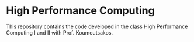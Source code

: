 # High Performance Computing

This repository contains the code developed in the class High Performance Computing I and II with Prof. Koumoutsakos.

